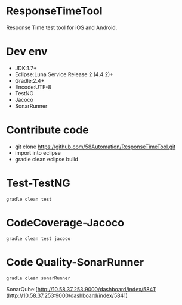 # ResponseTimeTool
Response  Time test tool for iOS and Android.


# Dev env

- JDK:1.7+
- Eclipse:Luna Service Release 2 (4.4.2)+
- Gradle:2.4+
- Encode:UTF-8
- TestNG
- Jacoco
- SonarRunner

# Contribute code

- git clone https://github.com/58Automation/ResponseTimeTool.git
- import into eclipse
- gradle clean eclipse build


# Test-TestNG

`gradle clean test`


# CodeCoverage-Jacoco

`gradle clean test jacoco`

# Code Quality-SonarRunner

`gradle clean sonarRunner`

SonarQube:[http://10.58.37.253:9000/dashboard/index/5841](http://10.58.37.253:9000/dashboard/index/5841)







